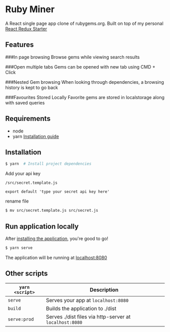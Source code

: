 # Ruby Miner

A React single page app clone of rubygems.org. Built on top of my personal [React Redux Starter](https://github.com/spbsamuel/react-redux-starter)

## Features

###In page browsing
Browse gems while viewing search results

###Open multiple tabs
Gems can be opened with new tab using CMD + Click

###Nested Gem browsing
When looking through dependencies, a browsing history is kept to go back

###Favourites Stored Locally
Favorite gems are stored in localstorage along with saved queries

## Requirements
* node
* yarn [Installation guide](https://yarnpkg.com/lang/en/docs/install/)


## Installation

```bash
$ yarn  # Install project dependencies
```

Add your api key

`/src/secret.template.js` 

```
export default 'type your secret api key here'
```
rename file
```bash
$ mv src/secret.template.js src/secret.js
```

## Run application locally

After [installing the  application](#installation), you're good to go!

```bash
$ yarn serve
```

The application will be running at [localhost:8080](http://localhost:8080)

## Other scripts

|`yarn <script>`    |Description|
|-------------------|-----------|
|`serve`            |Serves your app at `localhost:8080`|
|`build`            |Builds the application to ./dist|
|`serve:prod`       |Serves ./dist files via http-server at `localhost:8080`|